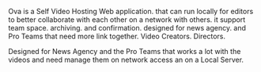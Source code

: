 Ova is a Self Video Hosting Web application. that can run locally for editors to better collaborate with each other on a network with others. 
it support team space. archiving.
and confirmation.
designed for news agency. and Pro Teams that need more link together. Video Creators. Directors.

Designed for News Agency and the Pro Teams that works a lot with the videos and need manage them on network access an on a Local Server.


